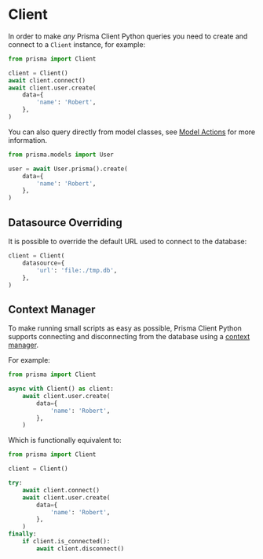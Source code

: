 # Client

In order to make *any* Prisma Client Python queries you need to create and connect to a `Client` instance, for example:

```py
from prisma import Client

client = Client()
await client.connect()
await client.user.create(
    data={
        'name': 'Robert',
    },
)
```

You can also query directly from model classes, see [Model Actions](./model-actions.md) for more information.

```py
from prisma.models import User

user = await User.prisma().create(
    data={
        'name': 'Robert',
    },
)
```

## Datasource Overriding

It is possible to override the default URL used to connect to the database:

```py
client = Client(
    datasource={
        'url': 'file:./tmp.db',
    },
)
```

## Context Manager

To make running small scripts as easy as possible, Prisma Client Python supports connecting and disconnecting from the database using a [context manager](https://book.pythontips.com/en/latest/context_managers.html).

For example:

```py
from prisma import Client

async with Client() as client:
    await client.user.create(
        data={
            'name': 'Robert',
        },
    )
```

Which is functionally equivalent to:

```py
from prisma import Client

client = Client()

try:
    await client.connect()
    await client.user.create(
        data={
            'name': 'Robert',
        },
    )
finally:
    if client.is_connected():
        await client.disconnect()
```
